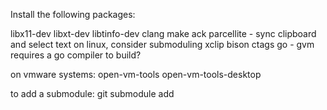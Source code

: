 Install the following packages:

libx11-dev
libxt-dev
libtinfo-dev
clang
make
ack
parcellite - sync clipboard and select text on linux, consider submoduling
xclip
bison
ctags
go - gvm requires a go compiler to build?

on vmware systems:
open-vm-tools
open-vm-tools-desktop

to add a submodule:
git submodule add <url>
